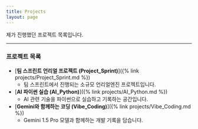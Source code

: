 ```yaml
---
title: Projects
layout: page
---
```


제가 진행했던 프로젝트 목록입니다.

---

### 프로젝트 목록

*   [**팀 스프린트 언리얼 프로젝트 (Project_Sprint)**]({% link projects/Project_Sprint.md %})
    *   팀 스프린트에서 진행되는 소규모 언리얼엔진 프로젝트입니다.
*   [**AI 파이썬 실습 (AI_Python)**]({% link projects/AI_Python.md %})
    *   AI 관련 기술을 파이썬으로 실습하고 기록하는 공간입니다.
*   [**Gemini와 함께하는 코딩 (Vibe_Coding)**]({% link projects/Vibe_Coding.md %})
    *   Gemini 1.5 Pro 모델과 함께하는 개발 기록을 담습니다.